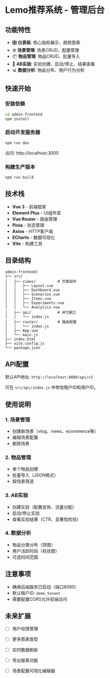 # Lemo推荐系统 - 管理后台

## 功能特性

- 🎛️ **仪表板**: 核心指标展示、趋势图表
- ⚙️ **场景管理**: 场景CRUD、配置管理
- 📦 **物品管理**: 物品CRUD、批量导入
- 🧪 **AB实验**: 实验创建、启动/停止、结果查看
- 📊 **数据分析**: 物品分布、用户行为分析

## 快速开始

### 安装依赖

```bash
cd admin-frontend
npm install
```

### 启动开发服务器

```bash
npm run dev
```

访问: http://localhost:3000

### 构建生产版本

```bash
npm run build
```

## 技术栈

- **Vue 3** - 前端框架
- **Element Plus** - UI组件库
- **Vue Router** - 路由管理
- **Pinia** - 状态管理
- **Axios** - HTTP客户端
- **ECharts** - 数据可视化
- **Vite** - 构建工具

## 目录结构

```
admin-frontend/
├── src/
│   ├── views/          # 页面组件
│   │   ├── Layout.vue
│   │   ├── Dashboard.vue
│   │   ├── Scenarios.vue
│   │   ├── Items.vue
│   │   ├── Experiments.vue
│   │   └── Analytics.vue
│   ├── api/            # API接口
│   │   └── index.js
│   ├── router/         # 路由配置
│   │   └── index.js
│   ├── App.vue
│   └── main.js
├── index.html
├── vite.config.js
└── package.json
```

## API配置

默认API地址: `http://localhost:8080/api/v1`

可在 `src/api/index.js` 中修改租户ID和用户ID。

## 使用说明

### 1. 场景管理

- 创建新场景（vlog、news、ecommerce等）
- 编辑场景配置
- 删除场景

### 2. 物品管理

- 单个物品创建
- 批量导入（JSON格式）
- 按场景筛选

### 3. AB实验

- 创建实验（配置变体、流量分配）
- 启动/停止实验
- 查看实验结果（CTR、显著性检验）

### 4. 数据分析

- 物品分类分布（饼图）
- 用户活跃时段（柱状图）
- 可选时间范围

## 注意事项

- 确保后端服务已启动（端口8080）
- 默认租户ID: `demo_tenant`
- 需要配置CORS允许前端访问

## 未来扩展

- [ ] 用户权限管理
- [ ] 更多图表类型
- [ ] 实时数据刷新
- [ ] 导出报表功能
- [ ] 场景配置可视化编辑器

